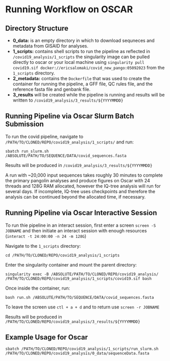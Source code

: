 # Running Workflow on OSCAR

## Directory Structure

 * **0_data:** is an empty directory in which to download sequneces and metadata from GISAID for analyses.
 * **1_scripts:** contains shell scripts to run the pipeline as reflected in ```/covid19_analysis/1_scripts``` the singularity image can be pulled directly to oscar or your local machine using ```singularity pull covid19.sif docker://ericsalomaki/covid_new_pango:05092023``` from the `1_scripts` directory.
 * **2_metadata:** contains the ```Dockerfile``` that was used to create the container for running the pipeline, a GFF file, QC rules file, and the reference fasta file and genbank file.
 * **3_results** will be created while the pipeline is running and results will be written to ```/covid19_analysis/3_results/${YYYYMMDD}```


## Running Pipeline via Oscar Slurm Batch Submission  
  
To run the covid pipeline, navigate to ```/PATH/TO/CLONED/REPO/covid19_analysis/1_scripts/``` and run:   
```
sbatch run_slurm.sh /ABSOLUTE/PATH/TO/SEQUENCE/DATA/covid_sequences.fasta
```  
Results will be produced in ```/covid19_analysis/3_results/${YYYYMMDD}```

A run with ~20,000 input sequences takes roughly 30 minutes to complete the primary pangolin analyses and produce figures on Oscar with 24 threads and 128G RAM allocated, however the IQ-tree analysis will run for several days. If incomplete, IQ-tree uses checkpoints and therefore the analysis can be continued beyond the allocated time, if necessary.

  
## Running Pipeline via Oscar Interactive Session

To run thie pipeline in an interact session, first enter a screen `screen -S JOBNAME` and then initiate an interact session with enough resources (`interact -t 24:00:00 -n 24 -m 128G`)
  
Navigate to the `1_scripts` directory:  
```
cd /PATH/TO/CLONED/REPO/covid19_analysis/1_scripts
```
  
Enter the singularity container and mount the parent directory:

```
singularity exec -B /ABSOLUTE/PATH/TO/CLONED/REPO/covid19_analysis/ /PATH/TO/CLONED/REPO/covid19_analysis/1_scripts/covid19.sif bash 
```  

Once inside the container, run:

``` 
bash run.sh /ABSOLUTE/PATH/TO/SEQUENCE/DATA/covid_sequences.fasta
```

To leave the screen use `ctl + a + d` and to return use `screen -r JOBNAME`  
  
Results will be produced in `/PATH/TO/CLONED/REPO/covid19_analysis/3_results/${YYYYMMDD}`

## Example Usage for Oscar
```
sbatch /PATH/TO/CLONED/REPO/covid19_analysis/1_scripts/run_slurm.sh /PATH/TO/CLONED/REPO/covid19_analysis/0_data/sequenceData.fasta
```